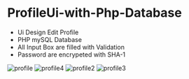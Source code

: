 # ProfileUi-with-Php-Database

- Ui Design Edit Profile
- PHP mySQL Database
- All Input Box are filled with Validation
- Password are encrypeted with SHA-1



![profile](https://user-images.githubusercontent.com/66123919/105822395-0d944300-5fe2-11eb-8643-8cd1cfefdb36.PNG)
![profile4](https://user-images.githubusercontent.com/66123919/105822412-11c06080-5fe2-11eb-99ee-b9f279289061.PNG)
![profile2](https://user-images.githubusercontent.com/66123919/105822399-0ec57000-5fe2-11eb-9dcf-f5ccba8a0c33.PNG)
![profile3](https://user-images.githubusercontent.com/66123919/105822406-0ff69d00-5fe2-11eb-8006-c2bd6408ef0d.PNG)

